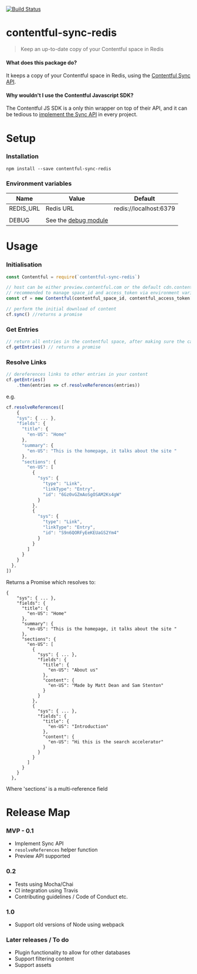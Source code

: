 [![Build Status](https://travis-ci.org/mattdean1/contentful-sync-redis.svg?branch=master)](https://travis-ci.org/mattdean1/contentful-sync-redis)

# contentful-sync-redis

> Keep an up-to-date copy of your Contentful space in Redis

#### What does this package do?

It keeps a copy of your Contentful space in Redis, using the [Contentful Sync API](https://www.contentful.com/developers/docs/concepts/sync/).

#### Why wouldn't I use the Contentful Javascript SDK?

The Contentful JS SDK is a only thin wrapper on top of their API, and it can be tedious to [implement the Sync API](https://www.contentful.com/developers/docs/javascript/tutorials/using-the-sync-api-with-js/) in every project.

# Setup

### Installation

```
npm install --save contentful-sync-redis
```

###  Environment variables

| Name      | Value                                    | Default                |
| --------- | ---------------------------------------- | ---------------------- |
| REDIS_URL | Redis URL                                | redis://localhost:6379 |
|           |                                          |                        |
| DEBUG     | See the [debug module](https://www.npmjs.com/package/debug) |                        |


# Usage

### Initialisation

```javascript
const Contentful = require(`contentful-sync-redis`)

// host can be either preview.contentful.com or the default cdn.contentful.com
// recommended to manage space_id and access_token via environment variables
const cf = new Contentful(contentful_space_id, contentful_access_token[, host])

// perform the initial download of content
cf.sync() //returns a promise
```



### Get Entries

```javascript
// return all entries in the contentful space, after making sure the cache is synced
cf.getEntries() // returns a promise
```



### Resolve Links

```javascript
// dereferences links to other entries in your content
cf.getEntries()
	.then(entries => cf.resolveReferences(entries))
```

e.g.

```javascript
cf.resolveReferences([
    {
    "sys": { ... },
    "fields": {
      "title": {
        "en-US": "Home"
      },
      "summary": {
        "en-US": "This is the homepage, it talks about the site "
      },
      "sections": {
        "en-US": [
          {
            "sys": {
              "type": "Link",
              "linkType": "Entry",
              "id": "6Gz0vGZmAoSgOSAM2Ks4gW"
            }
          },
          {
            "sys": {
              "type": "Link",
              "linkType": "Entry",
              "id": "S9n6QORFyEeKEUaGS2Ym4"
            }
          }
        ]
      }
    }
  },
])
```
Returns a Promise which resolves to:
```   
{
    "sys": { ... },
    "fields": {
      "title": {
        "en-US": "Home"
      },
      "summary": {
        "en-US": "This is the homepage, it talks about the site "
      },
      "sections": {
        "en-US": [
          {
            "sys": { ... },
            "fields": {
              "title": {
                "en-US": "About us"
              },
              "content": {
                "en-US": "Made by Matt Dean and Sam Stenton"
              }
            }
          },
          {
            "sys": { ... },
            "fields": {
              "title": {
                "en-US": "Introduction"
              },
              "content": {
                "en-US": "Hi this is the search accelerator"
              }
            }
          }
        ]
      }
    }
  },
```
Where 'sections' is a multi-reference field



# Release Map

### MVP - 0.1

- Implement Sync API
- `resolveReferences` helper function
- Preview API supported

### 0.2

- Tests using Mocha/Chai
- CI integration using Travis
- Contributing guidelines / Code of Conduct etc.

### 1.0

- Support old versions of Node using webpack

### Later releases / To do

- Plugin functionality to allow for other databases
- Support filtering content
- Support assets
